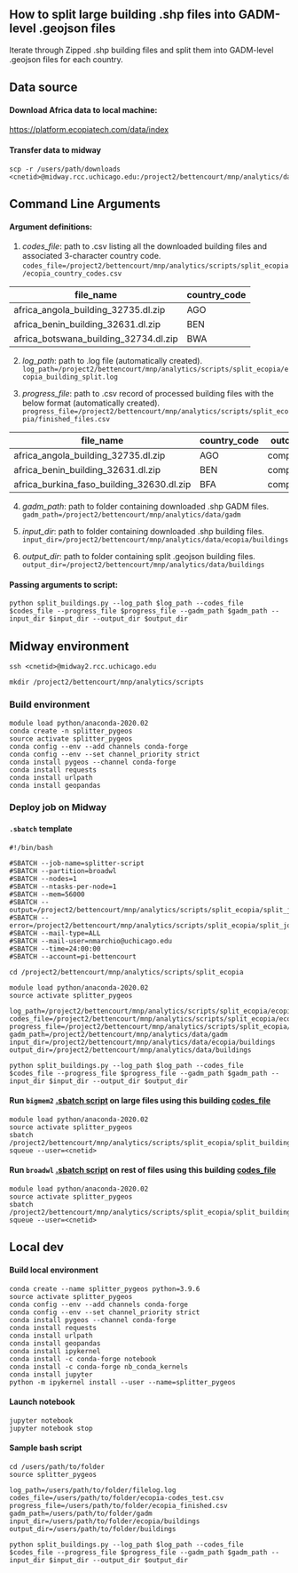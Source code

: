 ## How to split large building .shp files into GADM-level .geojson files

Iterate through Zipped .shp building files and split them into GADM-level .geojson files for each country.

## Data source

#### Download Africa data to local machine: 
https://platform.ecopiatech.com/data/index

#### Transfer data to midway
```
scp -r /users/path/downloads <cnetid>@midway.rcc.uchicago.edu:/project2/bettencourt/mnp/analytics/data/ecopia/buildings
```

## Command Line Arguments
    
#### Argument definitions:

1. *codes_file*: path to .csv listing all the downloaded building files and associated 3-character country code. `codes_file=/project2/bettencourt/mnp/analytics/scripts/split_ecopia/ecopia_country_codes.csv`

| file_name  | country_code |
| ------------- | ------------- |
| africa_angola_building_32735.dl.zip | AGO |
| africa_benin_building_32631.dl.zip | BEN |
| africa_botswana_building_32734.dl.zip | BWA |

2. *log_path*: path to .log file (automatically created). `log_path=/project2/bettencourt/mnp/analytics/scripts/split_ecopia/ecopia_building_split.log`

3. *progress_file*: path to .csv record of processed building files with the below format (automatically created). `progress_file=/project2/bettencourt/mnp/analytics/scripts/split_ecopia/finished_files.csv`


| file_name	| country_code | outcome |
| ------------- | ------------- | ------------- |
| africa_angola_building_32735.dl.zip | AGO | completed |
| africa_benin_building_32631.dl.zip | BEN | completed |
| africa_burkina_faso_building_32630.dl.zip | BFA | completed |

4. *gadm_path*: path to folder containing downloaded .shp GADM files. `gadm_path=/project2/bettencourt/mnp/analytics/data/gadm`

5. *input_dir*: path to folder containing downloaded .shp building files. `input_dir=/project2/bettencourt/mnp/analytics/data/ecopia/buildings`

6. *output_dir*: path to folder containing split .geojson building files. `output_dir=/project2/bettencourt/mnp/analytics/data/buildings`

#### Passing arguments to script:

```
python split_buildings.py --log_path $log_path --codes_file $codes_file --progress_file $progress_file --gadm_path $gadm_path --input_dir $input_dir --output_dir $output_dir
```

## Midway environment

`ssh <cnetid>@midway2.rcc.uchicago.edu`

`mkdir /project2/bettencourt/mnp/analytics/scripts`

### Build environment
```
module load python/anaconda-2020.02
conda create -n splitter_pygeos 
source activate splitter_pygeos
conda config --env --add channels conda-forge
conda config --env --set channel_priority strict
conda install pygeos --channel conda-forge
conda install requests
conda install urlpath
conda install geopandas
```

### Deploy job on Midway

#### `.sbatch` template

```
#!/bin/bash

#SBATCH --job-name=splitter-script
#SBATCH --partition=broadwl
#SBATCH --nodes=1
#SBATCH --ntasks-per-node=1
#SBATCH --mem=56000
#SBATCH --output=/project2/bettencourt/mnp/analytics/scripts/split_ecopia/split_job.out
#SBATCH --error=/project2/bettencourt/mnp/analytics/scripts/split_ecopia/split_job.err
#SBATCH --mail-type=ALL
#SBATCH --mail-user=nmarchio@uchicago.edu
#SBATCH --time=24:00:00
#SBATCH --account=pi-bettencourt

cd /project2/bettencourt/mnp/analytics/scripts/split_ecopia

module load python/anaconda-2020.02
source activate splitter_pygeos 

log_path=/project2/bettencourt/mnp/analytics/scripts/split_ecopia/ecopia_building_split.log
codes_file=/project2/bettencourt/mnp/analytics/scripts/split_ecopia/ecopia_country_codes.csv
progress_file=/project2/bettencourt/mnp/analytics/scripts/split_ecopia/finished_files.csv
gadm_path=/project2/bettencourt/mnp/analytics/data/gadm
input_dir=/project2/bettencourt/mnp/analytics/data/ecopia/buildings
output_dir=/project2/bettencourt/mnp/analytics/data/buildings

python split_buildings.py --log_path $log_path --codes_file $codes_file --progress_file $progress_file --gadm_path $gadm_path --input_dir $input_dir --output_dir $output_dir
```

#### Run `bigmem2` [.sbatch script](https://github.com/mansueto-institute/prclz/blob/master/scripts/split-buildings/midway-deployment/split_buildings_job_midway_big.sbatch) on large files using this building [codes_file](https://github.com/mansueto-institute/prclz/blob/master/scripts/split-buildings/midway-deployment/ecopia_country_codes_big.csv)

```
module load python/anaconda-2020.02
source activate splitter_pygeos
sbatch /project2/bettencourt/mnp/analytics/scripts/split_ecopia/split_buildings_job_midway_big.sbatch
squeue --user=<cnetid>
```

#### Run `broadwl` [.sbatch script](https://github.com/mansueto-institute/prclz/blob/master/scripts/split-buildings/midway-deployment/split_buildings_job_midway.sbatch) on rest of files using this building [codes_file](https://github.com/mansueto-institute/prclz/blob/master/scripts/split-buildings/midway-deployment/ecopia_country_codes.csv)

```
module load python/anaconda-2020.02
source activate splitter_pygeos
sbatch /project2/bettencourt/mnp/analytics/scripts/split_ecopia/split_buildings_job_midway_big.sbatch
squeue --user=<cnetid>
```

## Local dev

#### Build local environment
```
conda create --name splitter_pygeos python=3.9.6
source activate splitter_pygeos
conda config --env --add channels conda-forge
conda config --env --set channel_priority strict
conda install pygeos --channel conda-forge
conda install requests
conda install urlpath
conda install geopandas
conda install ipykernel
conda install -c conda-forge notebook
conda install -c conda-forge nb_conda_kernels
conda install jupyter
python -m ipykernel install --user --name=splitter_pygeos 
```

#### Launch notebook
```
jupyter notebook
jupyter notebook stop
```

#### Sample bash script
```
cd /users/path/to/folder
source splitter_pygeos

log_path=/users/path/to/folder/filelog.log
codes_file=/users/path/to/folder/ecopia-codes_test.csv
progress_file=/users/path/to/folder/ecopia_finished.csv
gadm_path=/users/path/to/folder/gadm
input_dir=/users/path/to/folder/ecopia/buildings
output_dir=/users/path/to/folder/buildings

python split_buildings.py --log_path $log_path --codes_file $codes_file --progress_file $progress_file --gadm_path $gadm_path --input_dir $input_dir --output_dir $output_dir
```

